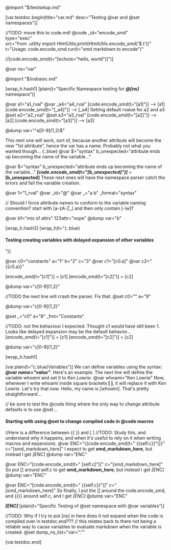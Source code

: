 @import "$/testsetup.md"

[var.testdoc.begin(title="var.md" desc="Testing @var and @set namespaces")]

//TODO: move this to code.md!
@code _id="encode_smd"\
      type="exec"\
      src="from .utility import HtmlUtils;print(HtmlUtils.encode_smd('$.t'))"\
      t="Usage: code.encode_smd.run(t=\"smd markdown to encode\")"

//[code.encode_smd(t="[echo(e=\"hello, world\"&rpar;]")]

@var ns="var"

@import "$/nsbasic.md"

[wrap_h.hash1]
[plain(t="Specific Namespace testing for ***@[ns]*** namespace")]

@var a1="a1_rval"
@var _a4="a4_rval"
[code.encode_smd(t="[a1]")] --> [a1]
[code.encode_smd(t="[_a4]")] --> [_a4]
Setting default rvalue for a2 and a3
@set a2="a2_rval"
@set a3="a3_rval"
[code.encode_smd(t="[a2]")] --> [a2]
[code.encode_smd(t="[a3]")] --> [a3]

@dump var="^a[0-9]{1,2}$"

This next one will work, sort of, because another attribute will become the new "1st attribute", hence the var has a name. Probably not what you wanted though...
{:.blue}&nbsp;@var $="syntax" b_unexpected="attribute ends up becoming the name of the variable..."

@var $="syntax" b_unexpected="attribute ends up becoming the name of the variable..."
***[code.encode_smd(t="[b_unexpected]")]*** = **[b_unexpected]**
These next ones will have the namespace parser  catch the errors and fail the variable creation.

@var 1="1_rval"
@var _id="@"
@var _="a b" _format="syntax"

// Should I force attribute names to conform to the variable naming convention? start with [a-zA-Z_] and then only contain [-\w]?

@var b1="mix of attrs" 123attr="nope"
@dump var="b"

[wrap_h.hash3]
[wrap_h(t="{:.blue}<h4>Testing creating variables with delayed expansion of other variables</h4>")]

@var c0="constants" a="1" b="2" c="3"
@var c1="[c0.a]"
@var c2="{{c0.a}}"

[encode_smd(t="[c1]")] = [c1]
[encode_smd(t="[c2]")] = [c2]

@dump var="c[0-9]{1,2}"

//TODO the next line will crash the parser. Fix that.
@set c0="" a="9"

@dump var="c[0-9]{1,2}"

@set _="c0" a="8" _fmt="Constants"

//TODO: not the behaviour I expected. Thought c1 would have still been 1. Looks like delayed expansion may be the default behavior...
[encode_smd(t="[c1]")] = [c1]
[encode_smd(t="[c2]")] = [c2]

@dump var="c[0-9]{1,2}"


[wrap_h.hash1]

[var.plain(t="{:.blue}Variables")]
We can define variables using the syntax: ***@var name="value"***. Here's an example. The next line will define the variable *whoami* and set it to *Ken Lowrie*.
@var whoami="Ken Lowrie"
Now, whenever I write whoami inside square brackets **[ ]**, it will replace it with *Ken Lowrie*. Let's try that now. Hello, my name is *[whoami]*. That's pretty straightforward...

// be sure to test the @code thing where the only way to change attribute defaults is to use @set...

#### Starting with using @set to change compiled code in @code macros
//Here is a difference between {{ }} and [ ]
//TODO: Study this, and understand why it happens, and when it's useful to rely on it when writing macros and expansions.
@var ENC="{{code.encode_smd(t=\"&nbsp;{{self.c}}\")}}" c="[smd_markdown_here]"
I expect to get **smd_markdown_here**, but instead I get *[ENC]*
@dump var="ENC"

@var ENC="[code.encode_smd(t=\"&nbsp;[self.c]\")]" c="[smd_markdown_here]"
So put [] around self.c to get **smd_markdown_here**, but instead I get *[ENC]*
@dump var="ENC"

@var ENC="[code.encode_smd(t=\"&nbsp;{{self.c}}\")]" c="[smd_markdown_here]"
So finally, I put the [] around the code.encode_smd, and {{}} around self.c, and I get *[ENC]*
@dump var="ENC"

***[ENC]***
[plain(t="Specific Testing of @set namespace with @var variables")]



//TODO: Why if I try to put [ns] in here does it not expand when the code is compiled over in testdoc.end???
// this relates back to there not being a reliable way to cause variables to evaluate markdown when the variable is created.
@set dump_ns_list="var=\".\""

[var.testdoc.end]

